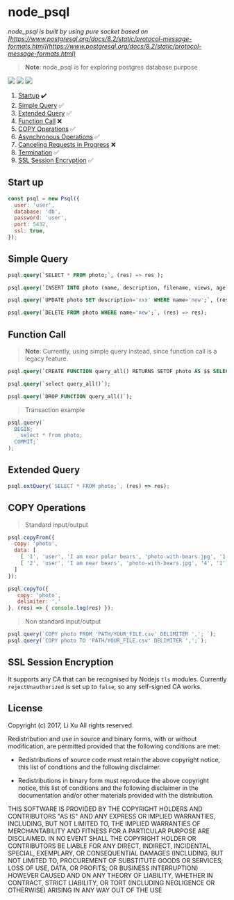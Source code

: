 # node_psql
*node_psql is built by using pure socket based on [https://www.postgresql.org/docs/8.2/static/protocol-message-formats.html](https://www.postgresql.org/docs/8.2/static/protocol-message-formats.html)*

> **Note**: node_psql is for exploring postgres database purpose

<span><img src="https://img.shields.io/travis/USER/REPO.svg"/><span>
<span><img src="https://img.shields.io/npm/v/npm.svg" /><span>
<span><img src="https://badges.gitter.im/Join%20Chat.svg" /><span>

  1. [Startup](#Start_up) :heavy_check_mark:
  1. [Simple Query](#Simple_Query) :white_check_mark:
  1. [Extended Query](#Extended_Query) :white_check_mark:
  1. [Function Call](#Function_Call) :x:
  1. [COPY Operations](#COPY_Operations) :white_check_mark:
  1. [Asynchronous Operations](#Asynchronous_Operations) :white_check_mark:
  1. [Canceling Requests in Progress](#Canceling_Requests_in_Progress) :x:
  1. [Termination](#Termination) :white_check_mark:
  1. [SSL Session Encryption](#SSL_Session_Encryption) :white_check_mark:

## Start up

```javascript
const psql = new Psql({
  user: 'user',
  database: 'db',
  password: 'user',
  port: 5432,
  ssl: true,
});
```

## Simple Query

```sql
psql.query(`SELECT * FROM photo;`, (res) => res );

psql.query(`INSERT INTO photo (name, description, filename, views, age) VALUES ('new', 'description', 'filename', 1, 2);`, (res) => res);

psql.query(`UPDATE photo SET description='xxx' WHERE name='new';`, (res) => res);

psql.query(`DELETE FROM photo WHERE name='new';`, (res) => res);
```

## Function Call
> **Note**: Currently, using simple query instead, since function call is a legacy feature.

```sql
psql.query(`CREATE FUNCTION query_all() RETURNS SETOF photo AS $$ SELECT * FROM photo $$ LANGUAGE SQL;`);

psql.query(`select query_all()`);

psql.query(`DROP FUNCTION query_all()`);
```
> Transaction example

```js
psql.query(`
  BEGIN;
    select * from photo;
  COMMIT;`
);
```

## Extended Query

```js
psql.extQuery(`SELECT * FROM photo;`, (res) => res);
```


## COPY Operations

> Standard input/output


```js
psql.copyFrom({
  copy: 'photo',
  data: [
    [ '1', 'user', 'I am near polar bears', 'photo-with-bears.jpg', '1', '0'],
    [ '2', 'user', 'I am near bears', 'photo-with-bears.jpg', '4', '1'],
  ]
});

psql.copyTo({
   copy: 'photo',
   delimiter: ','
}, (res) => { console.log(res) });
```

> Non standard input/output


```js
psql.query(`COPY photo FROM 'PATH/YOUR_FILE.csv' DELIMITER ','; `);
psql.query(`COPY photo TO 'PATH/YOUR_FILE.csv' DELIMITER ',';`);
```

## SSL Session Encryption
It supports any CA that can be recognised by Nodejs `tls` modules.
Currently `rejectUnauthorized` is set up to `false`, so any self-signed CA works.

## License
Copyright (c) 2017, Li Xu
All rights reserved.

Redistribution and use in source and binary forms, with or without
modification, are permitted provided that the following conditions are met:

* Redistributions of source code must retain the above copyright notice, this
  list of conditions and the following disclaimer.

* Redistributions in binary form must reproduce the above copyright notice,
  this list of conditions and the following disclaimer in the documentation
  and/or other materials provided with the distribution.

THIS SOFTWARE IS PROVIDED BY THE COPYRIGHT HOLDERS AND CONTRIBUTORS "AS IS"
AND ANY EXPRESS OR IMPLIED WARRANTIES, INCLUDING, BUT NOT LIMITED TO, THE
IMPLIED WARRANTIES OF MERCHANTABILITY AND FITNESS FOR A PARTICULAR PURPOSE ARE
DISCLAIMED. IN NO EVENT SHALL THE COPYRIGHT HOLDER OR CONTRIBUTORS BE LIABLE
FOR ANY DIRECT, INDIRECT, INCIDENTAL, SPECIAL, EXEMPLARY, OR CONSEQUENTIAL
DAMAGES (INCLUDING, BUT NOT LIMITED TO, PROCUREMENT OF SUBSTITUTE GOODS OR
SERVICES; LOSS OF USE, DATA, OR PROFITS; OR BUSINESS INTERRUPTION) HOWEVER
CAUSED AND ON ANY THEORY OF LIABILITY, WHETHER IN CONTRACT, STRICT LIABILITY,
OR TORT (INCLUDING NEGLIGENCE OR OTHERWISE) ARISING IN ANY WAY OUT OF THE USE
